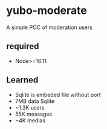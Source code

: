 # yubo-moderate
A simple POC of moderation users

## required

- Node>=16.11


## Learned
- Sqlite is embeded file without port
- 7MB data Sqlite
- ~1.3K users
- 55K messages
- ~4K medias
